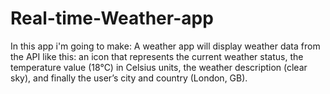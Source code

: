 # Real-time-Weather-app
In this app i'm  going to make: A weather app will display weather data from the API like this: an icon that represents the current weather status, the temperature value (18°C) in Celsius units, the weather description (clear sky), and finally the user’s city and country (London, GB).

